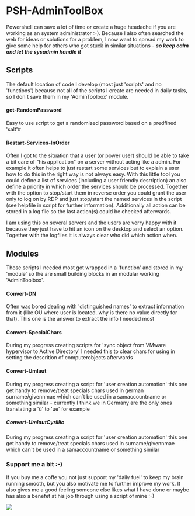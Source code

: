 # PSH-AdminToolBox
Powershell can save a lot of time or create a huge headache if you are working as an system administrator :-). Because I also often searched the web for ideas or solutions for a problem, I now want to spread my work to give some help for others who got stuck in similar situations - **_so keep calm and let the sysadmin handle it_**

## Scripts
The default location of code I develop (most just 'scripts' and no 'functions') because not all of the scripts I create are needed in daily tasks, so I don´t save them in my 'AdminToolbox' module.
#### get-RandomPassword
Easy to use script to get a randomized password based on a predfined 'salt'#
#### Restart-Services-InOrder
Often I got to the situation that a user (or power user) should be able to take a bit care of "his application" on a server without acting like a admin. 
For example it often helps to just restart some services but to explain a user how to do this in the right way is not always easy. 
With this little tool you could define a list of services (including a user friendly desrription) an also define a priority in which order the services should be processed. Together with the option to stop/start them in reverse order you could grant the user only to log on by RDP and just stop/start the named services in the script (see helpfile in script for further information). Additionally all action can be stored in a log file so the last action(s) could be checked afterwards. 

I am using this on several servers and the users are verry happy with it because they just have to hit an icon on the desktop and select an option. Together with the logfiles it is always clear who did which action when.

## Modules
Those scripts I needed most got wrapped in a 'function' and stored in my 'module' so the are small building blocks in an modular working 'AdminToolbox'.
#### Convert-DN
Often was bored dealing with 'distinguished names' to extract information from it (like OU where user is located..why is there no value directly for that). This one is the answer to extract the info I needed most
#### Convert-SpecialChars
During my progress creating scripts for 'sync object from VMware hypervisor to Active Directory' I needed this to clear chars for using in setting the descrition of computerobjects afterwards
#### Convert-Umlaut
During my progress creating a script for 'user creation automation' this one get handy to remove/treat specials chars used in german surname/givennmae which can´t be used in a samaccountname or something similar - currently I think we in Germany are the only ones translating a 'ü' to 'ue' for example
##### Convert-UmlautCyrillic
During my progress creating a script for 'user creation automation' this one get handy to remove/treat specials chars used in surname/givennmae which can´t be used in a samaccountname or something similar

### Support me a bit :-)
If you buy me a coffe you not just support my 'daily fuel' to keep my brain running smooth, but you also motivate me to further improve my work. 
It also gives me a good feeling someone else likes what I have done or maybe has also a benefet at his job through using a script of mine :-)

<a href="https://www.buymeacoffee.com/Wapiya"><img src="https://img.buymeacoffee.com/button-api/?text=Buy me a coffee&emoji=&slug=Wapiya&button_colour=BD5FFF&font_colour=ffffff&font_family=Cookie&outline_colour=000000&coffee_colour=FFDD00"></a>
